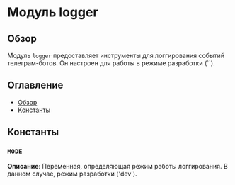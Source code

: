 # Модуль logger

## Обзор

Модуль `logger` предоставляет инструменты для логгирования событий телеграм-ботов.  Он настроен для работы в режиме разработки (``).

## Оглавление

* [Обзор](#обзор)
* [Константы](#константы)


## Константы

### `MODE`

**Описание**:  Переменная, определяющая режим работы логгирования. В данном случае, режим разработки ('dev').

```python

```
```